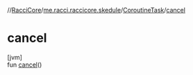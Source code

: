 //[RacciCore](../../../index.md)/[me.racci.raccicore.skedule](../index.md)/[CoroutineTask](index.md)/[cancel](cancel.md)

# cancel

[jvm]\
fun [cancel](cancel.md)()
